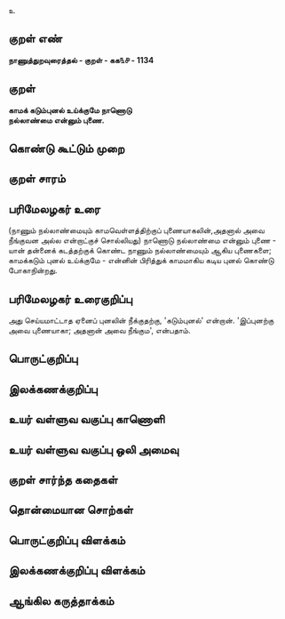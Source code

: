 உ

## குறள் எண் 

**நாணுத்துறவுரைத்தல் - குறள் - கக௩௪ - 1134**

## குறள் 

**காமக் கடும்புனல் உய்க்குமே நாணொடு  
நல்லாண்மை என்னும் புணை.**

## கொண்டு கூட்டும் முறை


## குறள் சாரம் 


## பரிமேலழகர் உரை

(நாணும் நல்லாண்மையும் காமவெள்ளத்திற்குப் புணையாகலின்,அதனால் அவை நீங்குவன அல்ல என்றாட்குச் சொல்லியது) நாணொடு நல்லாண்மை என்னும் புணை - யான் தன்னைக் கடத்தற்குக் கொண்ட நாணும் நல்லாண்மையும் ஆகிய புணைகளை; காமக்கடும் புனல் உய்க்குமே - என்னின் பிரித்துக் காமமாகிய கடிய புனல் கொண்டு போகாநின்றது.

## பரிமேலழகர் உரைகுறிப்பு   

அது செய்யமாட்டாத ஏனைப் புனலின் நீக்குதற்கு, 'கடும்புனல்' என்றான். 'இப்புனற்கு அவை புணையாகா; அதனான் அவை நீங்கும', என்பதாம்.

## பொருட்குறிப்பு 


## இலக்கணக்குறிப்பு  


## உயர் வள்ளுவ வகுப்பு காணொளி


## உயர் வள்ளுவ வகுப்பு ஒலி அமைவு 

 
## குறள் சார்ந்த கதைகள் 


## தொன்மையான சொற்கள்


## பொருட்குறிப்பு விளக்கம்


## இலக்கணக்குறிப்பு விளக்கம்


## ஆங்கில கருத்தாக்கம் 


